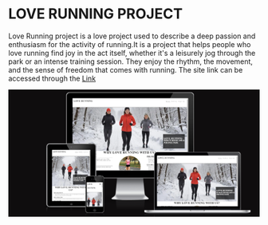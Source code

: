 # LOVE RUNNING PROJECT

Love Running project is a love project used to describe a deep passion and enthusiasm for the activity of running.It is a project that helps people who love running find joy in the act itself, whether it's a leisurely jog through the park or an intense training session. They enjoy the rhythm, the movement, and the sense of freedom that comes with running.
The site link can be accessed through the [Link](https://ebuka-martins.github.io/LOVE-RUNNING-PROJECT/)

![Love Running Project](assets/image/front-page.png)